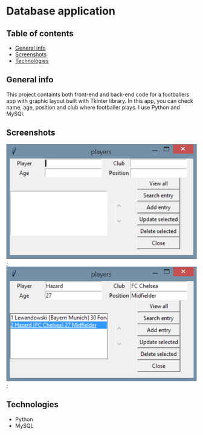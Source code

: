 # Database application

## Table of contents
* [General info](#general-info)
* [Screenshots](#screenshots)
* [Technologies](#technologies)



## General info
This project containts both front-end and back-end code for a footballers app with graphic layout built with Tkinter library. In this app, you can check name, age, position and club where footballer plays.
I use Python and MySQl.


## Screenshots
![Example screenshot](./screenshoots/screenshoot1.png);
![Example screenshot](./screenshoots/screenshoot2.png);

## Technologies
* Python
* MySQL

